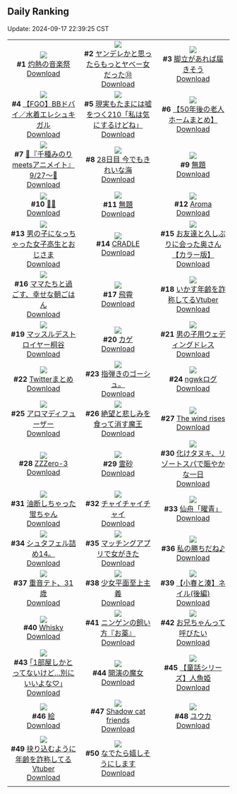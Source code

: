 ## Daily Ranking
Update: 2024-09-17 22:39:25 CST

|      |      |      |
| :----: | :----: | :----: |
| ![](https://i.pixiv.re/c/240x480/img-master/img/2024/09/15/00/01/44/122436357_p0_master1200.jpg)<br>**#1** [灼熱の音楽祭](https://www.pixiv.net/artworks/122436357)<br>[Download](https://i.pixiv.re/img-original/img/2024/09/15/00/01/44/122436357_p0.jpg) | ![](https://i.pixiv.re/c/240x480/img-master/img/2024/09/15/00/02/22/122436425_p0_master1200.jpg)<br>**#2** [ヤンデレかと思ったらもっとヤベー女だった㉝](https://www.pixiv.net/artworks/122436425)<br>[Download](https://i.pixiv.re/img-original/img/2024/09/15/00/02/22/122436425_p0.png) | ![](https://i.pixiv.re/c/240x480/img-master/img/2024/09/15/07/30/01/122444259_p0_master1200.jpg)<br>**#3** [脚立があれば届きそう](https://www.pixiv.net/artworks/122444259)<br>[Download](https://i.pixiv.re/img-original/img/2024/09/15/07/30/01/122444259_p0.jpg) |
| ![](https://i.pixiv.re/c/240x480/img-master/img/2024/09/15/00/01/05/122436278_p0_master1200.jpg)<br>**#4** [【FGO】BBドバイ／水着エレシュキガル](https://www.pixiv.net/artworks/122436278)<br>[Download](https://i.pixiv.re/img-original/img/2024/09/15/00/01/05/122436278_p0.jpg) | ![](https://i.pixiv.re/c/240x480/img-master/img/2024/09/15/19/02/09/122457285_p0_master1200.jpg)<br>**#5** [現実もたまには嘘をつく210「私は気にするけどね」](https://www.pixiv.net/artworks/122457285)<br>[Download](https://i.pixiv.re/img-original/img/2024/09/15/19/02/09/122457285_p0.jpg) | ![](https://i.pixiv.re/c/240x480/img-master/img/2024/09/16/12/01/00/122482706_p0_master1200.jpg)<br>**#6** [【50年後の老人ホームまとめ】](https://www.pixiv.net/artworks/122482706)<br>[Download](https://i.pixiv.re/img-original/img/2024/09/16/12/01/00/122482706_p0.jpg) |
| ![](https://i.pixiv.re/c/240x480/img-master/img/2024/09/15/00/15/30/122437057_p0_master1200.jpg)<br>**#7** [🩵『千種みのりmeetsアニメイト』9/27～🩷](https://www.pixiv.net/artworks/122437057)<br>[Download](https://i.pixiv.re/img-original/img/2024/09/15/00/15/30/122437057_p0.jpg) | ![](https://i.pixiv.re/c/240x480/img-master/img/2024/09/15/00/00/27/122436164_p0_master1200.jpg)<br>**#8** [28日目 今でもきれいな海](https://www.pixiv.net/artworks/122436164)<br>[Download](https://i.pixiv.re/img-original/img/2024/09/15/00/00/27/122436164_p0.png) | ![](https://i.pixiv.re/c/240x480/img-master/img/2024/09/15/00/24/28/122437374_p0_master1200.jpg)<br>**#9** [無題](https://www.pixiv.net/artworks/122437374)<br>[Download](https://i.pixiv.re/img-original/img/2024/09/15/00/24/28/122437374_p0.png) |
| ![](https://i.pixiv.re/c/240x480/img-master/img/2024/09/15/00/07/08/122436730_p0_master1200.jpg)<br>**#10** [🖤💕](https://www.pixiv.net/artworks/122436730)<br>[Download](https://i.pixiv.re/img-original/img/2024/09/15/00/07/08/122436730_p0.jpg) | ![](https://i.pixiv.re/c/240x480/img-master/img/2024/09/16/00/21/43/122471034_p0_master1200.jpg)<br>**#11** [無題](https://www.pixiv.net/artworks/122471034)<br>[Download](https://i.pixiv.re/img-original/img/2024/09/16/00/21/43/122471034_p0.png) | ![](https://i.pixiv.re/c/240x480/img-master/img/2024/09/15/01/02/58/122438647_p0_master1200.jpg)<br>**#12** [Aroma](https://www.pixiv.net/artworks/122438647)<br>[Download](https://i.pixiv.re/img-original/img/2024/09/15/01/02/58/122438647_p0.png) |
| ![](https://i.pixiv.re/c/240x480/img-master/img/2024/09/15/00/02/37/122436450_p0_master1200.jpg)<br>**#13** [男の子になっちゃった女子高生とおじさま](https://www.pixiv.net/artworks/122436450)<br>[Download](https://i.pixiv.re/img-original/img/2024/09/15/00/02/37/122436450_p0.jpg) | ![](https://i.pixiv.re/c/240x480/img-master/img/2024/09/16/00/01/26/122470073_p0_master1200.jpg)<br>**#14** [CRADLE](https://www.pixiv.net/artworks/122470073)<br>[Download](https://i.pixiv.re/img-original/img/2024/09/16/00/01/26/122470073_p0.png) | ![](https://i.pixiv.re/c/240x480/img-master/img/2024/09/15/00/01/56/122436376_p0_master1200.jpg)<br>**#15** [お友達と久しぶりに会った奥さん【カラー版】](https://www.pixiv.net/artworks/122436376)<br>[Download](https://i.pixiv.re/img-original/img/2024/09/15/00/01/56/122436376_p0.jpg) |
| ![](https://i.pixiv.re/c/240x480/img-master/img/2024/09/16/18/05/51/122490917_p0_master1200.jpg)<br>**#16** [ママたちと過ごす、幸せな朝ごはん](https://www.pixiv.net/artworks/122490917)<br>[Download](https://i.pixiv.re/img-original/img/2024/09/16/18/05/51/122490917_p0.jpg) | ![](https://i.pixiv.re/c/240x480/img-master/img/2024/09/15/16/37/25/122455235_p0_master1200.jpg)<br>**#17** [飛霄](https://www.pixiv.net/artworks/122455235)<br>[Download](https://i.pixiv.re/img-original/img/2024/09/15/16/37/25/122455235_p0.jpg) | ![](https://i.pixiv.re/c/240x480/img-master/img/2024/09/15/21/08/25/122463267_p0_master1200.jpg)<br>**#18** [いかす年齢を詐称してるVtuber](https://www.pixiv.net/artworks/122463267)<br>[Download](https://i.pixiv.re/img-original/img/2024/09/15/21/08/25/122463267_p0.png) |
| ![](https://i.pixiv.re/c/240x480/img-master/img/2024/09/15/18/51/33/122458808_p0_master1200.jpg)<br>**#19** [マッスルデストロイヤー桐谷](https://www.pixiv.net/artworks/122458808)<br>[Download](https://i.pixiv.re/img-original/img/2024/09/15/18/51/33/122458808_p0.png) | ![](https://i.pixiv.re/c/240x480/img-master/img/2024/09/16/21/52/33/122498195_p0_master1200.jpg)<br>**#20** [カゲ](https://www.pixiv.net/artworks/122498195)<br>[Download](https://i.pixiv.re/img-original/img/2024/09/16/21/52/33/122498195_p0.jpg) | ![](https://i.pixiv.re/c/240x480/img-master/img/2024/09/15/16/17/14/122454743_p0_master1200.jpg)<br>**#21** [男の子用ウェディングドレス](https://www.pixiv.net/artworks/122454743)<br>[Download](https://i.pixiv.re/img-original/img/2024/09/15/16/17/14/122454743_p0.png) |
| ![](https://i.pixiv.re/c/240x480/img-master/img/2024/09/15/12/01/38/122449231_p0_master1200.jpg)<br>**#22** [Twitterまとめ](https://www.pixiv.net/artworks/122449231)<br>[Download](https://i.pixiv.re/img-original/img/2024/09/15/12/01/38/122449231_p0.jpg) | ![](https://i.pixiv.re/c/240x480/img-master/img/2024/09/15/07/50/54/122444491_p0_master1200.jpg)<br>**#23** [指弾きのゴーシュ。](https://www.pixiv.net/artworks/122444491)<br>[Download](https://i.pixiv.re/img-original/img/2024/09/15/07/50/54/122444491_p0.jpg) | ![](https://i.pixiv.re/c/240x480/img-master/img/2024/09/15/00/29/30/122437366_p0_master1200.jpg)<br>**#24** [ngwkログ](https://www.pixiv.net/artworks/122437366)<br>[Download](https://i.pixiv.re/img-original/img/2024/09/15/00/29/30/122437366_p0.jpg) |
| ![](https://i.pixiv.re/c/240x480/img-master/img/2024/09/15/12/46/49/122450227_p0_master1200.jpg)<br>**#25** [アロマディフューザー](https://www.pixiv.net/artworks/122450227)<br>[Download](https://i.pixiv.re/img-original/img/2024/09/15/12/46/49/122450227_p0.jpg) | ![](https://i.pixiv.re/c/240x480/img-master/img/2024/09/15/18/19/32/122457944_p0_master1200.jpg)<br>**#26** [絶望と悲しみを食って消す魔王](https://www.pixiv.net/artworks/122457944)<br>[Download](https://i.pixiv.re/img-original/img/2024/09/15/18/19/32/122457944_p0.jpg) | ![](https://i.pixiv.re/c/240x480/img-master/img/2024/09/15/00/00/21/122436140_p0_master1200.jpg)<br>**#27** [The wind rises](https://www.pixiv.net/artworks/122436140)<br>[Download](https://i.pixiv.re/img-original/img/2024/09/15/00/00/21/122436140_p0.jpg) |
| ![](https://i.pixiv.re/c/240x480/img-master/img/2024/09/15/03/17/42/122441210_p0_master1200.jpg)<br>**#28** [ZZZero-3](https://www.pixiv.net/artworks/122441210)<br>[Download](https://i.pixiv.re/img-original/img/2024/09/15/03/17/42/122441210_p0.png) | ![](https://i.pixiv.re/c/240x480/img-master/img/2024/09/15/16/33/43/122455153_p0_master1200.jpg)<br>**#29** [霊砂](https://www.pixiv.net/artworks/122455153)<br>[Download](https://i.pixiv.re/img-original/img/2024/09/15/16/33/43/122455153_p0.jpg) | ![](https://i.pixiv.re/c/240x480/img-master/img/2024/09/16/22/10/38/122470370_p0_master1200.jpg)<br>**#30** [化けタヌキ、リゾートスパで賑やかな一日](https://www.pixiv.net/artworks/122470370)<br>[Download](https://i.pixiv.re/img-original/img/2024/09/16/22/10/38/122470370_p0.png) |
| ![](https://i.pixiv.re/c/240x480/img-master/img/2024/09/16/11/54/46/122482500_p0_master1200.jpg)<br>**#31** [油断しちゃった蛍ちゃん](https://www.pixiv.net/artworks/122482500)<br>[Download](https://i.pixiv.re/img-original/img/2024/09/16/11/54/46/122482500_p0.jpg) | ![](https://i.pixiv.re/c/240x480/img-master/img/2024/09/16/13/44/51/122484859_p0_master1200.jpg)<br>**#32** [チャイチャイチャイ](https://www.pixiv.net/artworks/122484859)<br>[Download](https://i.pixiv.re/img-original/img/2024/09/16/13/44/51/122484859_p0.jpg) | ![](https://i.pixiv.re/c/240x480/img-master/img/2024/09/15/00/24/30/122437376_p0_master1200.jpg)<br>**#33** [仙舟「曜青」](https://www.pixiv.net/artworks/122437376)<br>[Download](https://i.pixiv.re/img-original/img/2024/09/15/00/24/30/122437376_p0.jpg) |
| ![](https://i.pixiv.re/c/240x480/img-master/img/2024/09/16/22/15/12/122499118_p0_master1200.jpg)<br>**#34** [シュタフェル詰め14。](https://www.pixiv.net/artworks/122499118)<br>[Download](https://i.pixiv.re/img-original/img/2024/09/16/22/15/12/122499118_p0.png) | ![](https://i.pixiv.re/c/240x480/img-master/img/2024/09/16/23/00/04/122500745_p0_master1200.jpg)<br>**#35** [マッチングアプリで女がきた](https://www.pixiv.net/artworks/122500745)<br>[Download](https://i.pixiv.re/img-original/img/2024/09/16/23/00/04/122500745_p0.jpg) | ![](https://i.pixiv.re/c/240x480/img-master/img/2024/09/15/10/46/25/122447486_p0_master1200.jpg)<br>**#36** [私の勝ちだね♪](https://www.pixiv.net/artworks/122447486)<br>[Download](https://i.pixiv.re/img-original/img/2024/09/15/10/46/25/122447486_p0.jpg) |
| ![](https://i.pixiv.re/c/240x480/img-master/img/2024/09/15/09/40/43/122446275_p0_master1200.jpg)<br>**#37** [重音テト、31歳](https://www.pixiv.net/artworks/122446275)<br>[Download](https://i.pixiv.re/img-original/img/2024/09/15/09/40/43/122446275_p0.jpg) | ![](https://i.pixiv.re/c/240x480/img-master/img/2024/09/15/18/18/45/122457927_p0_master1200.jpg)<br>**#38** [少女平面至上主義](https://www.pixiv.net/artworks/122457927)<br>[Download](https://i.pixiv.re/img-original/img/2024/09/15/18/18/45/122457927_p0.jpg) | ![](https://i.pixiv.re/c/240x480/img-master/img/2024/09/15/22/43/15/122466840_p0_master1200.jpg)<br>**#39** [【小春と湊】ネイル(後編)](https://www.pixiv.net/artworks/122466840)<br>[Download](https://i.pixiv.re/img-original/img/2024/09/15/22/43/15/122466840_p0.png) |
| ![](https://i.pixiv.re/c/240x480/img-master/img/2024/09/16/00/11/23/122469963_p0_master1200.jpg)<br>**#40** [Whisky](https://www.pixiv.net/artworks/122469963)<br>[Download](https://i.pixiv.re/img-original/img/2024/09/16/00/11/23/122469963_p0.png) | ![](https://i.pixiv.re/c/240x480/img-master/img/2024/09/16/10/04/56/122480460_p0_master1200.jpg)<br>**#41** [ニンゲンの飼い方『お薬』](https://www.pixiv.net/artworks/122480460)<br>[Download](https://i.pixiv.re/img-original/img/2024/09/16/10/04/56/122480460_p0.jpg) | ![](https://i.pixiv.re/c/240x480/img-master/img/2024/09/15/00/07/52/122436767_p0_master1200.jpg)<br>**#42** [お兄ちゃんって呼びたい](https://www.pixiv.net/artworks/122436767)<br>[Download](https://i.pixiv.re/img-original/img/2024/09/15/00/07/52/122436767_p0.jpg) |
| ![](https://i.pixiv.re/c/240x480/img-master/img/2024/09/16/17/10/55/122489279_p0_master1200.jpg)<br>**#43** [｢1部屋しかとってないけど…別にいいよな♡｣](https://www.pixiv.net/artworks/122489279)<br>[Download](https://i.pixiv.re/img-original/img/2024/09/16/17/10/55/122489279_p0.jpg) | ![](https://i.pixiv.re/c/240x480/img-master/img/2024/09/15/00/00/37/122436213_p0_master1200.jpg)<br>**#44** [開演の魔女](https://www.pixiv.net/artworks/122436213)<br>[Download](https://i.pixiv.re/img-original/img/2024/09/15/00/00/37/122436213_p0.png) | ![](https://i.pixiv.re/c/240x480/img-master/img/2024/09/15/21/59/10/122465075_p0_master1200.jpg)<br>**#45** [【童話シリーズ】人魚姫](https://www.pixiv.net/artworks/122465075)<br>[Download](https://i.pixiv.re/img-original/img/2024/09/15/21/59/10/122465075_p0.png) |
| ![](https://i.pixiv.re/c/240x480/img-master/img/2024/09/15/23/28/41/122468526_p0_master1200.jpg)<br>**#46** [絵](https://www.pixiv.net/artworks/122468526)<br>[Download](https://i.pixiv.re/img-original/img/2024/09/15/23/28/41/122468526_p0.png) | ![](https://i.pixiv.re/c/240x480/img-master/img/2024/09/15/09/54/55/122446516_p0_master1200.jpg)<br>**#47** [Shadow cat friends](https://www.pixiv.net/artworks/122446516)<br>[Download](https://i.pixiv.re/img-original/img/2024/09/15/09/54/55/122446516_p0.png) | ![](https://i.pixiv.re/c/240x480/img-master/img/2024/09/15/00/03/07/122436491_p0_master1200.jpg)<br>**#48** [ユウカ](https://www.pixiv.net/artworks/122436491)<br>[Download](https://i.pixiv.re/img-original/img/2024/09/15/00/03/07/122436491_p0.png) |
| ![](https://i.pixiv.re/c/240x480/img-master/img/2024/09/16/21/18/19/122496957_p0_master1200.jpg)<br>**#49** [抉り込むように年齢を詐称してるVtuber](https://www.pixiv.net/artworks/122496957)<br>[Download](https://i.pixiv.re/img-original/img/2024/09/16/21/18/19/122496957_p0.png) | ![](https://i.pixiv.re/c/240x480/img-master/img/2024/09/15/08/42/37/122445283_p0_master1200.jpg)<br>**#50** [なでたら嬉しそうにします](https://www.pixiv.net/artworks/122445283)<br>[Download](https://i.pixiv.re/img-original/img/2024/09/15/08/42/37/122445283_p0.jpg) |
|      |
